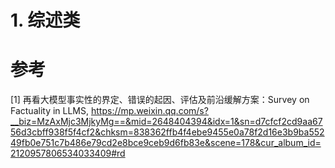 # 1. 综述类




# 参考

[1] 再看大模型事实性的界定、错误的起因、评估及前沿缓解方案：Survey on Factuality in LLMS, https://mp.weixin.qq.com/s?__biz=MzAxMjc3MjkyMg==&mid=2648404394&idx=1&sn=d7cfcf2cd9aa6756d3cbff938f5f4cf2&chksm=838362ffb4f4ebe9455e0a78f2d16e3b9ba55249fb0e751c7b486e79cd2e8bce9ceb9d6fb83e&scene=178&cur_album_id=2120957806534033409#rd